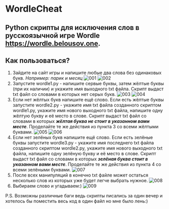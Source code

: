 WordleCheat
===========
Python скрипты для исключения слов в русскоязычной игре Wordle https://wordle.belousov.one. 
-------------------------------------------------------------------------------------------
## Как пользоваться?
1. Зайдите на сайт игры и напишите любые два слова без одинаковых букв. *Например: парик и месяц* 
![001](https://github.com/tlgrmku/WordleCheat/blob/main/img/img001.PNG) ![002](https://github.com/tlgrmku/WordleCheat/blob/main/img/img002.PNG) 
2. Запустите wordle1.py - напишите сервые буквы, затем жёлтые буквы (при их наличии) и укажите имя выходного txt файла. Скрипт выдаст txt файл со словами в которых нет серых букв. 
![003](https://github.com/tlgrmku/WordleCheat/blob/main/img/img003.PNG) ![004](https://github.com/tlgrmku/WordleCheat/blob/main/img/img004.PNG) 
3. Если нет жёлтых букв напишите ещё слово. Если есть жёлтые буквы запустите wordle2.py - укажите имя txt файла созданного скриптом wordle1.py, укажите имя нового выходного txt файла, напишите одну жёлтую букву и её место в слове. Скрипт выдаст txt файл со словами в которых ***жёлтая буква не стоит в указанном вами месте***. Проделайте те же действия из пункта 3 со всеми жёлтыми буквами. 
![005](https://github.com/tlgrmku/WordleCheat/blob/main/img/img005.PNG) ![006](https://github.com/tlgrmku/WordleCheat/blob/main/img/img006.PNG) 
4. Если нет зелёных букв напишите ещё слово. Если есть зелёные буквы запустите wordle3.py - укажите имя последнего txt файла созданного скриптом wordle2.py, укажите имя нового выходного txt файла, напишите одну зелёную букву и её место в слове. Скрипт выдаст txt файл со словами в которых ***зелёная буква стоит в указанном вами месте***. Проделайте те же действия из пункта 4 со всеми зелёными буквами. 
![007](https://github.com/tlgrmku/WordleCheat/blob/main/img/img007.PNG) 
5. После всех манипуляций в конечно txt файле может остаться несколько слов из которых уже будет легче выбрать нужное. 
![008](https://github.com/tlgrmku/WordleCheat/blob/main/img/img008.PNG) 
6. Выбираем слово и угадываем:) 
![009](https://github.com/tlgrmku/WordleCheat/blob/main/img/img009.PNG) 

P.S. Возможны различные баги ведь скрипты писались за один вечер и хотелось бы поместить весь код в один файл но мне было лень:)
